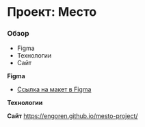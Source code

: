 # Проект: Место

### Обзор

* Figma
* Технологии
* Сайт

**Figma**

* [Ссылка на макет в Figma](https://www.figma.com/file/2cn9N9jSkmxD84oJik7xL7/JavaScript.-Sprint-4?node-id=0%3A1)

**Технологии**



**Сайт**
https://engoren.github.io/mesto-project/